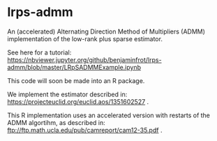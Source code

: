 # lrps-admm
An (accelerated) Alternating Direction Method of Multipliers (ADMM) implementation of the low-rank plus sparse estimator.

See here for a tutorial: https://nbviewer.jupyter.org/github/benjaminfrot/lrps-admm/blob/master/LRpSADMMExample.ipynb

This code will soon be made into an R package. 

We implement the estimator described in: https://projecteuclid.org/euclid.aos/1351602527 .

This R implementation uses an accelerated version with restarts of the ADMM algortihm, as described in: ftp://ftp.math.ucla.edu/pub/camreport/cam12-35.pdf .

